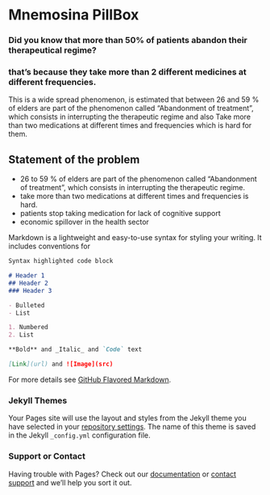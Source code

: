# Mnemosina PillBox  

### Did you know that more than 50% of patients abandon their therapeutical regime?

### that’s because they take more than 2 different medicines at different frequencies.
This is a wide spread phenomenon, is estimated that between 26 and 59 % of elders are part of the phenomenon called “Abandonment of treatment”, which consists in interrupting the therapeutic regime and also Take more than two medications at different times and frequencies which is hard for them.

##  Statement of the problem


- 26 to 59 % of elders are part of the phenomenon called “Abandonment of treatment”, which consists in interrupting the therapeutic regime.
- take more than two medications at different times and frequencies is hard.
- patients stop taking medication for lack of cognitive support
- economic spillover in the health sector

Markdown is a lightweight and easy-to-use syntax for styling your writing. It includes conventions for

```markdown
Syntax highlighted code block

# Header 1
## Header 2
### Header 3

- Bulleted
- List

1. Numbered
2. List

**Bold** and _Italic_ and `Code` text

[Link](url) and ![Image](src)
```

For more details see [GitHub Flavored Markdown](https://guides.github.com/features/mastering-markdown/).

### Jekyll Themes

Your Pages site will use the layout and styles from the Jekyll theme you have selected in your [repository settings](https://github.com/braulioarredondo/Mnemosine-/settings). The name of this theme is saved in the Jekyll `_config.yml` configuration file.

### Support or Contact

Having trouble with Pages? Check out our [documentation](https://help.github.com/categories/github-pages-basics/) or [contact support](https://github.com/contact) and we’ll help you sort it out.
